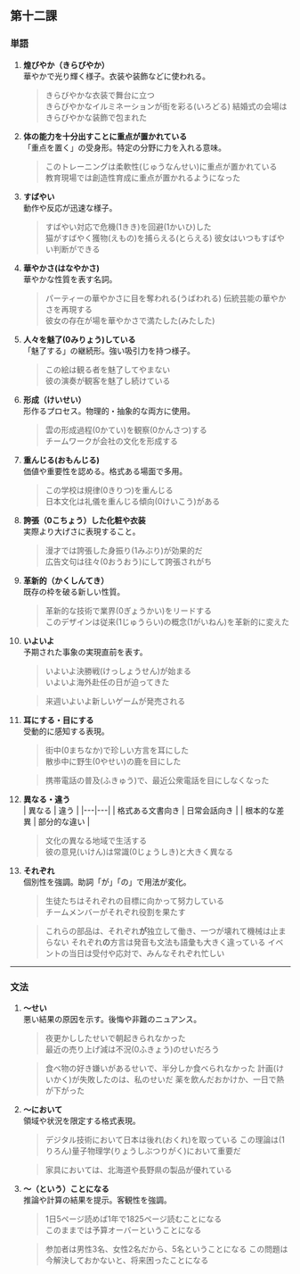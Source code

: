 ## 第十二課

### 単語

1. **煌びやか（きらびやか）**  
   華やかで光り輝く様子。衣装や装飾などに使われる。  
   > きらびやかな衣装で舞台に立つ  
   > きらびやかなイルミネーションが街を彩る(いろどる)
   > 結婚式の会場はきらびやかな装飾で包まれた

2. **体の能力を十分出すことに重点が置かれている**  
   「重点を置く」の受身形。特定の分野に力を入れる意味。  
   > このトレーニングは柔軟性(じゅうなんせい)に重点が置かれている  
   > 教育現場では創造性育成に重点が置かれるようになった

3. **すばやい**  
   動作や反応が迅速な様子。  
   > すばやい対応で危機(1きき)を回避(1かいひ)した  
   > 猫がすばやく獲物(えもの)を捕らえる(とらえる)
   > 彼女はいつもすばやい判断ができる

4. **華やかさ(はなやかさ)**  
   華やかな性質を表す名詞。  
   > パーティーの華やかさに目を奪われる(うばわれる) 
   > 伝統芸能の華やかさを再現する  
   > 彼女の存在が場を華やかさで満たした(みたした)

5. **人々を魅了(0みりょう)している**  
   「魅了する」の継続形。強い吸引力を持つ様子。  
   > この絵は観る者を魅了してやまない  
   > 彼の演奏が観客を魅了し続けている

6. **形成（けいせい）**  
   形作るプロセス。物理的・抽象的な両方に使用。  
   > 雲の形成過程(0かてい)を観察(0かんさつ)する  
   > チームワークが会社の文化を形成する

7. **重んじる(おもんじる)**  
   価値や重要性を認める。格式ある場面で多用。  
   > この学校は規律(0きりつ)を重んじる  
   > 日本文化は礼儀を重んじる傾向(0けいこう)がある

8. **誇張（0こちょう）した化粧や衣装**  
   実際より大げさに表現すること。  
   > 漫才では誇張した身振り(1みぶり)が効果的だ  
   > 広告文句は往々(0おうおう)にして誇張されがち

9. **革新的（かくしんてき）**  
   既存の枠を破る新しい性質。  
   > 革新的な技術で業界(0ぎょうかい)をリードする  
   > このデザインは従来(1じゅうらい)の概念(1がいねん)を革新的に変えた

10. **いよいよ**  
    予期された事象の実現直前を表す。  
    > いよいよ決勝戦(けっしょうせん)が始まる  
    > いよいよ海外赴任の日が迫ってきた

    > 来週いよいよ新しいゲームが発売される

11. **耳にする・目にする**  
    受動的に感知する表現。  
    > 街中(0まちなか)で珍しい方言を耳にした  
    > 散歩中に野生(0やせい)の鹿を目にした

    > 携帯電話の普及(ふきゅう)で、最近公衆電話を目にしなくなった

12. **異なる・違う**  
    | 異なる | 違う |
    |---|---|
    | 格式ある文書向き | 日常会話向き |
    | 根本的な差異 | 部分的な違い |
    > 文化の異なる地域で生活する  
    > 彼の意見(いけん)は常識(0じょうしき)と大きく異なる

13. **それぞれ**  
    個別性を強調。助詞「が」「の」で用法が変化。  
    > 生徒たちはそれぞれの目標に向かって努力している  
    > チームメンバーがそれぞれ役割を果たす  

    > これらの部品は、それぞれ**が**独立して働き、一つが壊れて機械は止まらない
    > それぞれ**の**方言は発音も文法も語彙も大きく違っている
    > イベントの当日は受付や応対で、みんなそれぞれ忙しい

---

### 文法

1. **～せい**  
    悪い結果の原因を示す。後悔や非難のニュアンス。
    > 夜更かししたせいで朝起きられなかった  
    > 最近の売り上げ減は不況(0ふきょう)のせいだろう  

    > 食べ物の好き嫌いがあるせいで、半分しか食べられなかった
    > 計画(けいかく)が失敗したのは、私のせいだ
    > 薬を飲んだおかけか、一日で熱が下がった

2. **～において**  
    領域や状況を限定する格式表現。
    > デジタル技術において日本は後れ(おくれ)を取っている
    > この理論は(1りろん)量子物理学(りょうしぶつりがく)において重要だ  

    > 家具においては、北海道や長野県の製品が優れている

3. **～（という）ことになる**  
    推論や計算の結果を提示。客観性を強調。  
    > 1日5ページ読めば1年で1825ページ読むことになる  
    > このままでは予算オーバーということになる  

    > 参加者は男性3名、女性2名だから、5名ということになる
    > この問題は今解決しておかないと、将来困ったことになる
